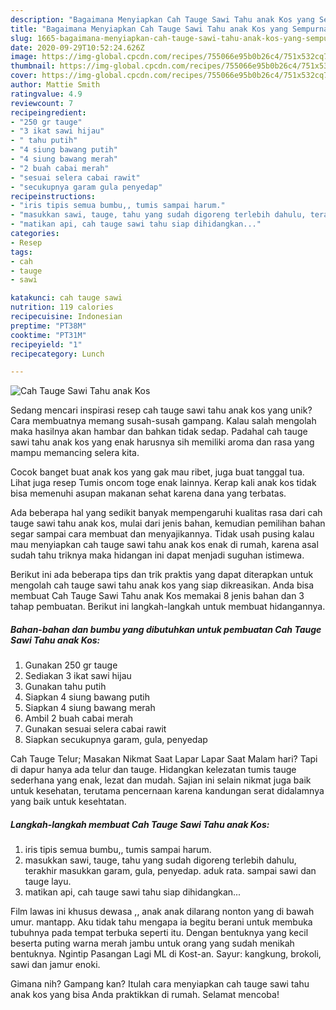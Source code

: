 ```yaml
---
description: "Bagaimana Menyiapkan Cah Tauge Sawi Tahu anak Kos yang Sempurna"
title: "Bagaimana Menyiapkan Cah Tauge Sawi Tahu anak Kos yang Sempurna"
slug: 1665-bagaimana-menyiapkan-cah-tauge-sawi-tahu-anak-kos-yang-sempurna
date: 2020-09-29T10:52:24.626Z
image: https://img-global.cpcdn.com/recipes/755066e95b0b26c4/751x532cq70/cah-tauge-sawi-tahu-anak-kos-foto-resep-utama.jpg
thumbnail: https://img-global.cpcdn.com/recipes/755066e95b0b26c4/751x532cq70/cah-tauge-sawi-tahu-anak-kos-foto-resep-utama.jpg
cover: https://img-global.cpcdn.com/recipes/755066e95b0b26c4/751x532cq70/cah-tauge-sawi-tahu-anak-kos-foto-resep-utama.jpg
author: Mattie Smith
ratingvalue: 4.9
reviewcount: 7
recipeingredient:
- "250 gr tauge"
- "3 ikat sawi hijau"
- " tahu putih"
- "4 siung bawang putih"
- "4 siung bawang merah"
- "2 buah cabai merah"
- "sesuai selera cabai rawit"
- "secukupnya garam gula penyedap"
recipeinstructions:
- "iris tipis semua bumbu,, tumis sampai harum."
- "masukkan sawi, tauge, tahu yang sudah digoreng terlebih dahulu, terakhir masukkan garam, gula, penyedap. aduk rata. sampai sawi dan tauge layu."
- "matikan api, cah tauge sawi tahu siap dihidangkan..."
categories:
- Resep
tags:
- cah
- tauge
- sawi

katakunci: cah tauge sawi 
nutrition: 119 calories
recipecuisine: Indonesian
preptime: "PT38M"
cooktime: "PT31M"
recipeyield: "1"
recipecategory: Lunch

---
```



![Cah Tauge Sawi Tahu anak Kos](https://img-global.cpcdn.com/recipes/755066e95b0b26c4/751x532cq70/cah-tauge-sawi-tahu-anak-kos-foto-resep-utama.jpg)

Sedang mencari inspirasi resep cah tauge sawi tahu anak kos yang unik? Cara membuatnya memang susah-susah gampang. Kalau salah mengolah maka hasilnya akan hambar dan bahkan tidak sedap. Padahal cah tauge sawi tahu anak kos yang enak harusnya sih memiliki aroma dan rasa yang mampu memancing selera kita.

Cocok banget buat anak kos yang gak mau ribet, juga buat tanggal tua. Lihat juga resep Tumis oncom toge enak lainnya. Kerap kali anak kos tidak bisa memenuhi asupan makanan sehat karena dana yang terbatas.

Ada beberapa hal yang sedikit banyak mempengaruhi kualitas rasa dari cah tauge sawi tahu anak kos, mulai dari jenis bahan, kemudian pemilihan bahan segar sampai cara membuat dan menyajikannya. Tidak usah pusing kalau mau menyiapkan cah tauge sawi tahu anak kos enak di rumah, karena asal sudah tahu triknya maka hidangan ini dapat menjadi suguhan istimewa.


Berikut ini ada beberapa tips dan trik praktis yang dapat diterapkan untuk mengolah cah tauge sawi tahu anak kos yang siap dikreasikan. Anda bisa membuat Cah Tauge Sawi Tahu anak Kos memakai 8 jenis bahan dan 3 tahap pembuatan. Berikut ini langkah-langkah untuk membuat hidangannya.

<!--inarticleads1-->

##### Bahan-bahan dan bumbu yang dibutuhkan untuk pembuatan Cah Tauge Sawi Tahu anak Kos:

1. Gunakan 250 gr tauge
1. Sediakan 3 ikat sawi hijau
1. Gunakan  tahu putih
1. Siapkan 4 siung bawang putih
1. Siapkan 4 siung bawang merah
1. Ambil 2 buah cabai merah
1. Gunakan sesuai selera cabai rawit
1. Siapkan secukupnya garam, gula, penyedap


Cah Tauge Telur; Masakan Nikmat Saat Lapar Lapar Saat Malam hari? Tapi di dapur hanya ada telur dan tauge. Hidangkan kelezatan tumis tauge sederhana yang enak, lezat dan mudah. Sajian ini selain nikmat juga baik untuk kesehatan, terutama pencernaan karena kandungan serat didalamnya yang baik untuk kesehtatan. 

<!--inarticleads2-->

##### Langkah-langkah membuat Cah Tauge Sawi Tahu anak Kos:

1. iris tipis semua bumbu,, tumis sampai harum.
1. masukkan sawi, tauge, tahu yang sudah digoreng terlebih dahulu, terakhir masukkan garam, gula, penyedap. aduk rata. sampai sawi dan tauge layu.
1. matikan api, cah tauge sawi tahu siap dihidangkan...


Film lawas ini khusus dewasa ,, anak anak dilarang nonton yang di bawah umur. mantapp. Aku tidak tahu mengapa ia begitu berani untuk membuka tubuhnya pada tempat terbuka seperti itu. Dengan bentuknya yang kecil beserta puting warna merah jambu untuk orang yang sudah menikah bentuknya. Ngintip Pasangan Lagi ML di Kost-an. Sayur: kangkung, brokoli, sawi dan jamur enoki. 

Gimana nih? Gampang kan? Itulah cara menyiapkan cah tauge sawi tahu anak kos yang bisa Anda praktikkan di rumah. Selamat mencoba!
